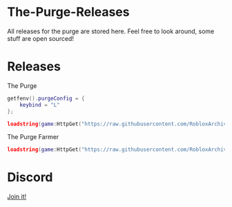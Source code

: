 # The-Purge-Releases
All releases for the purge are stored here. Feel free to look around, some stuff are open sourced!
# Releases
The Purge
```lua
getfenv().purgeConfig = {
    keybind = "L"
};

loadstring(game:HttpGet("https://raw.githubusercontent.com/RobloxArchiver/The-Purge-Releases/main/ThePurgeChicago/purgeBindings.lua"))()
```
The Purge Farmer
```lua
loadstring(game:HttpGet("https://raw.githubusercontent.com/RobloxArchiver/The-Purge-Releases/main/BodegaFarm/main.lua"))()
```
# Discord
[Join it!](https://dsc.gg/the-purge)
